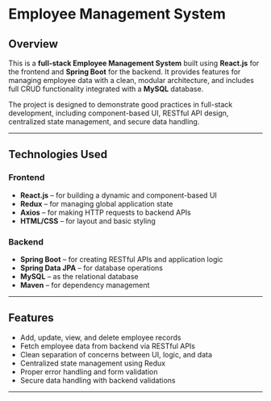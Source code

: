 # Employee Management System

## Overview

This is a **full-stack Employee Management System** built using **React.js** for the frontend and **Spring Boot** for the backend. It provides features for managing employee data with a clean, modular architecture, and includes full CRUD functionality integrated with a **MySQL** database.

The project is designed to demonstrate good practices in full-stack development, including component-based UI, RESTful API design, centralized state management, and secure data handling.

---

## Technologies Used

### Frontend
- **React.js** – for building a dynamic and component-based UI
- **Redux** – for managing global application state
- **Axios** – for making HTTP requests to backend APIs
- **HTML/CSS** – for layout and basic styling

### Backend
- **Spring Boot** – for creating RESTful APIs and application logic
- **Spring Data JPA** – for database operations
- **MySQL** – as the relational database
- **Maven** – for dependency management

---

## Features

- Add, update, view, and delete employee records
- Fetch employee data from backend via RESTful APIs
- Clean separation of concerns between UI, logic, and data
- Centralized state management using Redux
- Proper error handling and form validation
- Secure data handling with backend validations

---
